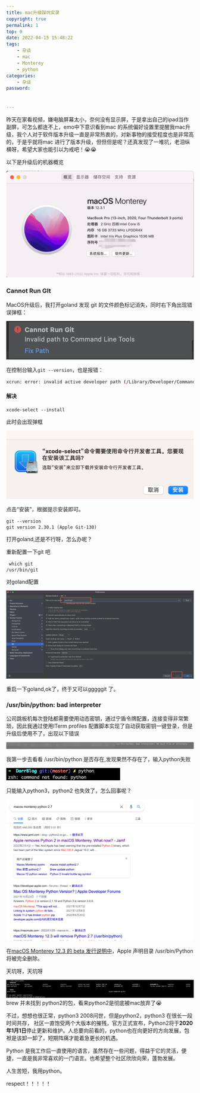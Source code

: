 ```yaml
---
title: mac升级踩坑实录
copyright: true
permalink: 1
top: 0
date: 2022-04-15 15:48:22
tags:
    - 杂谈
    - mac
    - Monterey
    - python
categories:
    - 杂谈
password:


---
```

昨天在家看视频，嫌电脑屏幕太小，奈何没有显示屏，于是拿出自己的ipad当作副屏，可怎么都连不上，emo中下意识看到mac 的系统偏好设置里提醒我mac升级，我个人对于软件版本升级一直是非常热衷的，对新事物的接受程度也是非常高的，于是乎就将mac 进行了版本升级，但但但是呢？还真发现了一堆坑，老泪纵横呀，希望大家也能引以为戒吧！😭😭 <!--more-->



以下是升级后的机器概览

![image-20220415155810754](../images/mac升级踩坑实录/image-20220415155810754.png)

### Cannot Run GIt

MacOS升级后，我打开goland 发现 git 的文件颜色标记消失，同时右下角出现错误弹框：

![IntelliJ IDEA Cannot run git.png](../images/mac升级踩坑实录/git-ae4bfb0b8cf241618d69662bd8dcd7f3.png)

在控制台输入`git --version`，也是报错：

``````bash
xcrun: error: invalid active developer path (/Library/Developer/CommandLineTools), missing xcrun at: /Library/Developer/CommandLineTools/usr/bin/xcrun
``````

#### 解决

```shell
xcode-select --install
```

此时会出现弹框

![image-20220415161413336](../images/mac升级踩坑实录/image-20220415161413336.png)

点击“安装”，根据提示安装即可。

```shell
git --version
git version 2.30.1 (Apple Git-130)
```



打开goland,还是不行呀，怎么办呢？

重新配置一下git 吧

```shell
 which git
/usr/bin/git
```

对goland配置

![image-20220415161840883](../images/mac升级踩坑实录/image-20220415161840883.png)

重启一下goland,ok了，终于又可以gggggit 了。



### /usr/bin/python: bad interpreter

公司跳板机每次登陆都需要使用动态密钥，通过宁盾令牌配置，连接变得非常繁琐，因此我通过使用ITerm profiles 配置脚本实现了自动获取密钥一键登录，但是升级后使用不了，出现以下错误

![image-20220415162049419](../images/mac升级踩坑实录/image-20220415162049419.png)



我第一步去看看 /usr/bin/python 是否存在,发现果然不存在了，输入python失败

![image-20220415162639550](../images/mac升级踩坑实录/image-20220415162639550.png)

只能输入python3，python2 也失效了，怎么回事呢？

![image-20220415162811608](../images/mac升级踩坑实录/image-20220415162811608.png)

在[macOS Monterey 12.3 的 beta 发行说明中](https://developer.apple.com/documentation/macos-release-notes/macos-12_3-release-notes)，Apple 声明目录 /usr/bin/Python 将被完全删除。

天坑呀，天坑呀

![image-20220415163347285](../images/mac升级踩坑实录/image-20220415163347285.png)brew 并未找到 python2的包，看来python2是彻底被mac放弃了😭 

不过，想想也很正常，python3 2008问世，但是python2，python3 在很长一段时间共存， 社区一直饱受两个大版本的摧残，官方正式宣布，Python2将于**2020年1月1日**停止更新和维护。人总要向前看的，python也在向更好的方向发展，包袱是该卸一卸了，短期阵痛才能着急更长的机遇。

Python 是我工作后一直使用的语言，虽然存在一些问题，得益于它的灵活，便捷，一直是我非常喜欢的一门语言。也希望整个社区欣欣向荣，蓬勃发展。



人生苦短，我用python。 

respect！！！！！